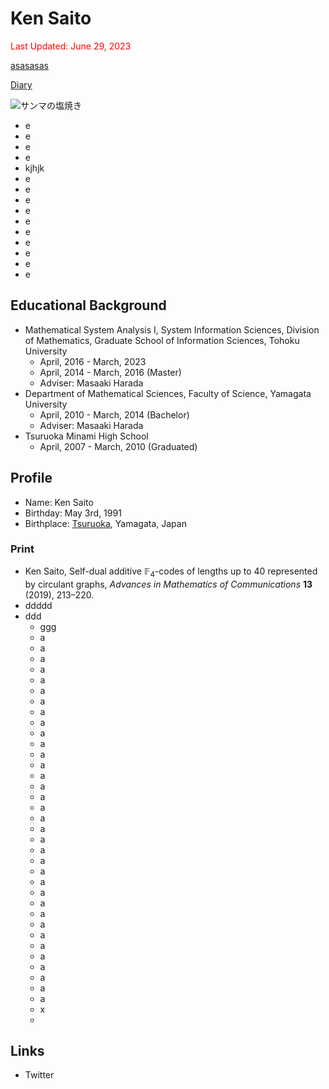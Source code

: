 # Ken Saito

<script type="text/javascript" async src="https://cdnjs.cloudflare.com/ajax/libs/mathjax/2.7.7/MathJax.js?config=TeX-MML-AM_CHTML">
</script>
<script type="text/x-mathjax-config">
 MathJax.Hub.Config({
 tex2jax: {
 inlineMath: [['$', '$'] ],
 displayMath: [ ['$$','$$'], ["\\[","\\]"] ]
 }
 });
</script>

<font color="red">Last Updated: June 29, 2023</font>

[asasasas](https://ksdito6174.github.io/flipflopfloop/#profile)

[Diary](20230517_diary.pdf)

![サンマの塩焼き](梅.jpeg)
- e
- e
- e
- e
- kjhjk
- e
- e
- e
- e
- e
- e
- e
- e
- e
- e

## Educational Background
- Mathematical System Analysis I, System Information Sciences, Division of Mathematics, Graduate School of Information Sciences, Tohoku University
  * April, 2016 - March, 2023
  * April, 2014 - March, 2016 (Master)
  * Adviser: Masaaki Harada
- Department of Mathematical Sciences, Faculty of Science, Yamagata University
  * April, 2010 - March, 2014 (Bachelor)
  * Adviser: Masaaki Harada
- Tsuruoka Minami High School
  * April, 2007 - March, 2010 (Graduated)

## Profile
- Name: Ken Saito
- Birthday: May 3rd, 1991
- Birthplace: [Tsuruoka](https://www.city.tsuruoka.lg.jp/), Yamagata, Japan

### Print
- Ken Saito, Self-dual additive $\mathbb{F}_4$-codes of lengths up to $40$ represented by circulant graphs, *Advances in Mathematics of Communications* **13** (2019), 213–220.
- ddddd
- ddd
  * ggg
  * a
  * a
  * a
  * a
  * a
  * a
  * a
  * a
  * a
  * a
  * a
  * a
  * a
  * a
  * a
  * a
  * a
  * a
  * a
  * a
  * a
  * a
  * a
  * a
  * a
  * a
  * a
  * a
  * a
  * a
  * a
  * a
  * a
  * a
  * a
  * x
  * 


## Links
- Twitter
